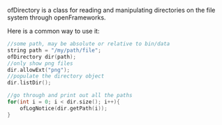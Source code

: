 ofDirectory is a class for reading and manipulating directories on the file system through openFrameworks.

Here is a common way to use it:

```cpp
//some path, may be absolute or relative to bin/data
string path = "/my/path/file"; 
ofDirectory dir(path);
//only show png files
dir.allowExt("png");
//populate the directory object
dir.listDir();

//go through and print out all the paths
for(int i = 0; i < dir.size(); i++){
	ofLogNotice(dir.getPath(i));
}
```
